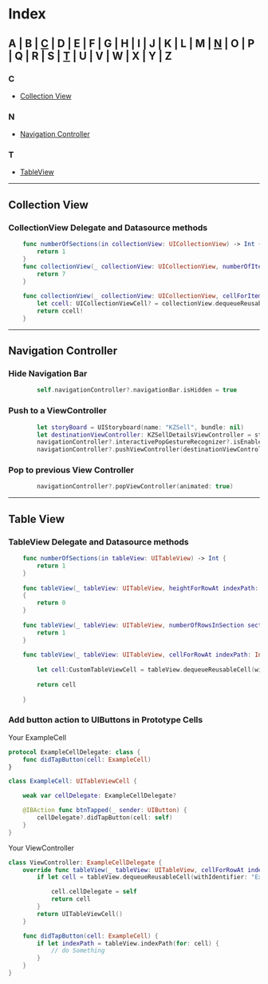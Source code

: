 # Index

## A | B | [**C**](#c) | D | E | F | G | H | I | J | K | L | M | [**N**](#n) | O | P | Q | R | S | [**T**](#t) | U | V | W | X | Y | Z

### C  
* [Collection View](#collection-view)

### N
* [Navigation Controller](#navigation-controller)

### T  
* [TableView](#table-view)

---
## Collection View
### CollectionView Delegate and Datasource methods

```swift
    func numberOfSections(in collectionView: UICollectionView) -> Int {
        return 1
    }
    func collectionView(_ collectionView: UICollectionView, numberOfItemsInSection section: Int) -> Int {
        return 7
    }
    
    func collectionView(_ collectionView: UICollectionView, cellForItemAt indexPath: IndexPath) -> UICollectionViewCell {
        let ccell: UICollectionViewCell? = collectionView.dequeueReusableCell(withReuseIdentifier: "cellIdentifier", for: indexPath)
        return ccell!
    }
```
---
## Navigation Controller
### Hide Navigation Bar
```swift
        self.navigationController?.navigationBar.isHidden = true
```

### Push to a ViewController
```swift
        let storyBoard = UIStoryboard(name: "KZSell", bundle: nil)
        let destinationViewController: KZSellDetailsViewController = storyBoard.instantiateViewController(withIdentifier: "addressDetailsVC") as! KZSellDetailsViewController
        navigationController?.interactivePopGestureRecognizer?.isEnabled = false
        navigationController?.pushViewController(destinationViewController, animated: true)
```

### Pop to previous View Controller
```swift
        navigationController?.popViewController(animated: true)
```
---
## Table View
### TableView Delegate and Datasource methods

```swift
    func numberOfSections(in tableView: UITableView) -> Int {
        return 1
    }
    
    func tableView(_ tableView: UITableView, heightForRowAt indexPath: IndexPath) -> CGFloat
    {
        return 0
    }
    
    func tableView(_ tableView: UITableView, numberOfRowsInSection section: Int) -> Int {
        return 1
    }
    
    func tableView(_ tableView: UITableView, cellForRowAt indexPath: IndexPath) -> UITableViewCell {
        
        let cell:CustomTableViewCell = tableView.dequeueReusableCell(withIdentifier: "cellIdentifier", for: indexPath) as! CustomTableViewCell
        
        return cell
        
    }
```

### Add button action to UIButtons in Prototype Cells

Your ExampleCell
```swift
protocol ExampleCellDelegate: class {
    func didTapButton(cell: ExampleCell)
}

class ExampleCell: UITableViewCell {

    weak var cellDelegate: ExampleCellDelegate?

    @IBAction func btnTapped(_ sender: UIButton) {
        cellDelegate?.didTapButton(cell: self)
    }
}
```
Your ViewController
```swift
class ViewController: ExampleCellDelegate {
    override func tableView(_ tableView: UITableView, cellForRowAt indexPath: IndexPath) -> UITableViewCell {
        if let cell = tableView.dequeueReusableCell(withIdentifier: "ExampleCell", for: indexPath) as? ExampleCell {

            cell.cellDelegate = self
            return cell
        }
        return UITableViewCell()
    }

    func didTapButton(cell: ExampleCell) {
        if let indexPath = tableView.indexPath(for: cell) {
            // do Something
        }
    }
}
```
